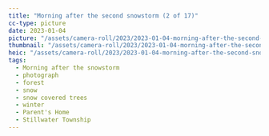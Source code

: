 ```yaml
---
title: "Morning after the second snowstorm (2 of 17)"
cc-type: picture
date: 2023-01-04
picture: "/assets/camera-roll/2023/2023-01-04-morning-after-the-second-snowstorm-02/20230104_144728435_iOS.jpg"
thumbnail: "/assets/camera-roll/2023/2023-01-04-morning-after-the-second-snowstorm-02/20230104_144728435_iOS-thumbnail.jpg"
heic: "/assets/camera-roll/2023/2023-01-04-morning-after-the-second-snowstorm-02/20230104_144728435_iOS.heic"
tags:
  - Morning after the snowstorm
  - photograph
  - forest
  - snow
  - snow covered trees
  - winter
  - Parent's Home
  - Stillwater Township
---
```

